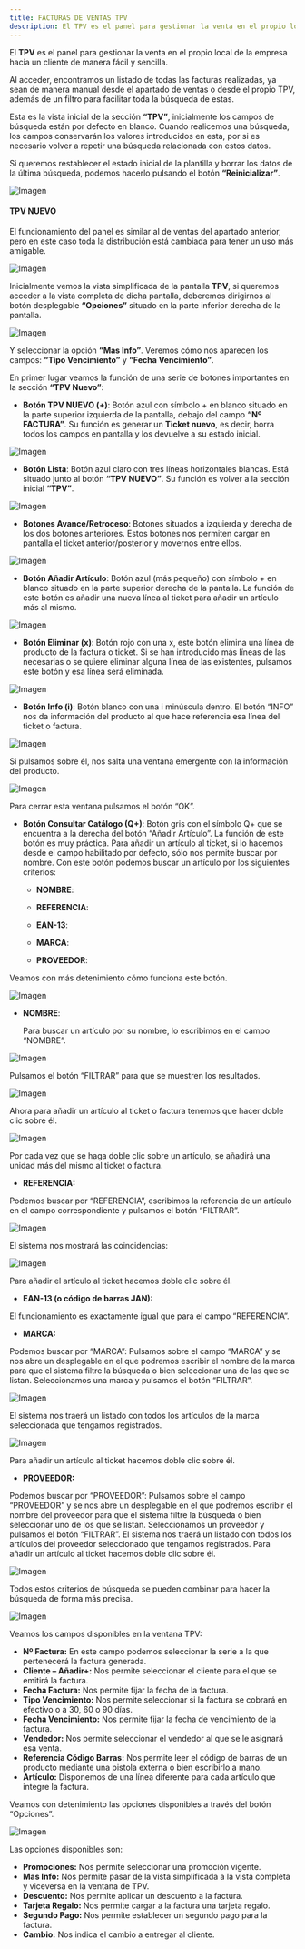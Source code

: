 ```yaml
---
title: FACTURAS DE VENTAS TPV
description: El TPV es el panel para gestionar la venta en el propio local de la empresa hacia un cliente de manera fácil y sencilla.
---
```


El **TPV** es el panel para gestionar la venta en el propio local de la empresa hacia un cliente de manera fácil y sencilla.

Al acceder, encontramos un listado de todas las facturas realizadas, ya sean de manera manual desde el apartado de ventas o desde el propio TPV, además de un filtro para facilitar toda la búsqueda de estas.

Esta es la vista inicial de la sección **“TPV”**, inicialmente los campos de búsqueda están por defecto en blanco. Cuando realicemos una búsqueda, los campos conservarán los valores introducidos en esta, por si es necesario volver a repetir una búsqueda relacionada con estos datos.

Si queremos restablecer el estado inicial de la plantilla y borrar los datos de la última búsqueda, podemos hacerlo pulsando el botón **“Reinicializar”**.

![Imagen](../../../assets/tu_empresa/tpv1.png)

#### TPV NUEVO

El funcionamiento del panel es similar al de ventas del apartado anterior, pero en este caso toda la distribución está cambiada para tener un uso más amigable.

![Imagen](../../../assets/tu_empresa/tpv2.png)


Inicialmente vemos la vista simplificada de la pantalla **TPV**, si queremos acceder a la vista completa de dicha pantalla, deberemos dirigirnos al botón desplegable **“Opciones”** situado en la parte inferior derecha de la pantalla.

![Imagen](../../../assets/tu_empresa/tpv3.png)


Y seleccionar la opción **“Mas Info”**. Veremos cómo nos aparecen los campos: **“Tipo Vencimiento”** y **“Fecha Vencimiento”**.

En primer lugar veamos la función de una serie de botones importantes en la sección **“TPV Nuevo”**:

- **Botón TPV NUEVO (+)**: Botón azul con símbolo + en blanco situado en la parte superior izquierda de la pantalla, debajo del campo **“Nº FACTURA”**. Su función es generar un **Ticket nuevo**, es decir, borra todos los campos en pantalla y los devuelve a su estado inicial.

![Imagen](../../../assets/tu_empresa/tpv4.png)


- **Botón Lista**: Botón azul claro con tres líneas horizontales blancas. Está situado junto al botón **“TPV NUEVO”**. Su función es volver a la sección inicial **“TPV”**.

![Imagen](../../../assets/tu_empresa/tpv5.png)

- **Botones Avance/Retroceso**: Botones situados a izquierda y derecha de los dos botones anteriores. Estos botones nos permiten cargar en pantalla el ticket anterior/posterior y movernos entre ellos.

![Imagen](../../../assets/tu_empresa/tpv6.png)

- **Botón Añadir Artículo**: Botón azul (más pequeño) con símbolo + en blanco situado en la parte superior derecha de la pantalla. La función de este botón es añadir una nueva línea al ticket para añadir un artículo más al mismo.

![Imagen](../../../assets/tu_empresa/tpv7.png)

- **Botón Eliminar (x)**: Botón rojo con una x, este botón elimina una línea de producto de la factura o ticket. Si se han introducido más líneas de las necesarias o se quiere eliminar alguna línea de las existentes, pulsamos este botón y esa línea será eliminada.

![Imagen](../../../assets/tu_empresa/tpv8.png)

- **Botón Info (i)**: Botón blanco con una i minúscula dentro. El botón “INFO” nos da información del producto al que hace referencia esa línea del ticket o factura.

![Imagen](../../../assets/tu_empresa/tpv9.png)


Si pulsamos sobre él, nos salta una ventana emergente con la información del producto.

![Imagen](../../../assets/tu_empresa/tpv10.png)

Para cerrar esta ventana pulsamos el botón “OK”.

- **Botón Consultar Catálogo (Q+)**: Botón gris con el símbolo Q+ que se encuentra a la derecha del botón “Añadir Artículo”. La función de este botón es muy práctica. Para añadir un artículo al ticket, si lo hacemos desde el campo habilitado por defecto, sólo nos permite buscar por nombre. Con este botón podemos buscar un artículo por los siguientes criterios:

  - **NOMBRE**:
  
  - **REFERENCIA**:
  
  - **EAN-13**:
  
  - **MARCA**:
  
  - **PROVEEDOR**:

Veamos con más detenimiento cómo funciona este botón.

![Imagen](../../../assets/tu_empresa/tpvnuevo11.png)

- **NOMBRE**:

  Para buscar un artículo por su nombre, lo escribimos en el campo “NOMBRE”.

![Imagen](../../../assets/tu_empresa/tvp12.png)


  Pulsamos el botón “FILTRAR” para que se muestren los resultados.

![Imagen](../../../assets/tu_empresa/tpv13.png)


Ahora para añadir un artículo al ticket o factura tenemos que hacer doble clic sobre él.

![Imagen](../../../assets/tu_empresa/tpv14.png)


Por cada vez que se haga doble clic sobre un artículo, se añadirá una unidad más del mismo al ticket o factura.

- **REFERENCIA:**

Podemos buscar por “REFERENCIA”, escribimos la referencia de un artículo en el campo correspondiente y pulsamos el botón “FILTRAR”.

![Imagen](../../../assets/tu_empresa/tpv15.png)


El sistema nos mostrará las coincidencias:

![Imagen](../../../assets/tu_empresa/tpv16.png)


Para añadir el artículo al ticket hacemos doble clic sobre él.

- **EAN-13 (o código de barras JAN):**

El funcionamiento es exactamente igual que para el campo “REFERENCIA”.

- **MARCA:**

Podemos buscar por “MARCA”: Pulsamos sobre el campo “MARCA” y se nos abre un desplegable en el que podremos escribir el nombre de la marca para que el sistema filtre la búsqueda o bien seleccionar una de las que se listan. Seleccionamos una marca y pulsamos el botón “FILTRAR”.

![Imagen](../../../assets/tu_empresa/tpv17.png)


El sistema nos traerá un listado con todos los artículos de la marca seleccionada que tengamos registrados.

![Imagen](../../../assets/tu_empresa/tpv18.png)


Para añadir un artículo al ticket hacemos doble clic sobre él.

- **PROVEEDOR:**

Podemos buscar por “PROVEEDOR”: Pulsamos sobre el campo “PROVEEDOR” y se nos abre un desplegable en el que podremos escribir el nombre del proveedor para que el sistema filtre la búsqueda o bien seleccionar uno de los que se listan. Seleccionamos un proveedor y pulsamos el botón “FILTRAR”. El sistema nos traerá un listado con todos los artículos del proveedor seleccionado que tengamos registrados. Para añadir un artículo al ticket hacemos doble clic sobre él.

![Imagen](../../../assets/tu_empresa/tpv19.png)


Todos estos criterios de búsqueda se pueden combinar para hacer la búsqueda de forma más precisa.

![Imagen](../../../assets/tu_empresa/tpv20.png)

Veamos los campos disponibles en la ventana TPV:

- **Nº Factura:** En este campo podemos seleccionar la serie a la que pertenecerá la factura generada.
- **Cliente – Añadir+:** Nos permite seleccionar el cliente para el que se emitirá la factura.
- **Fecha Factura:** Nos permite fijar la fecha de la factura.
- **Tipo Vencimiento:** Nos permite seleccionar si la factura se cobrará en efectivo o a 30, 60 o 90 días.
- **Fecha Vencimiento:** Nos permite fijar la fecha de vencimiento de la factura.
- **Vendedor:** Nos permite seleccionar el vendedor al que se le asignará esa venta.
- **Referencia Código Barras:** Nos permite leer el código de barras de un producto mediante una pistola externa o bien escribirlo a mano.
- **Artículo:** Disponemos de una línea diferente para cada artículo que integre la factura.

Veamos con detenimiento las opciones disponibles a través del botón “Opciones”.

![Imagen](../../../assets/tu_empresa/tpv21.png)


Las opciones disponibles son:

- **Promociones:** Nos permite seleccionar una promoción vigente.
- **Mas Info:** Nos permite pasar de la vista simplificada a la vista completa y viceversa en la ventana de TPV.
- **Descuento:** Nos permite aplicar un descuento a la factura.
- **Tarjeta Regalo:** Nos permite cargar a la factura una tarjeta regalo.
- **Segundo Pago:** Nos permite establecer un segundo pago para la factura.
- **Cambio:** Nos indica el cambio a entregar al cliente.